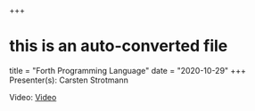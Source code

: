 +++
# this is an auto-converted file
title = "Forth Programming Language"
date = "2020-10-29"
+++
Presenter(s): Carsten Strotmann

Video: [Video](https://youtu.be/EADDOnRtFrI)
